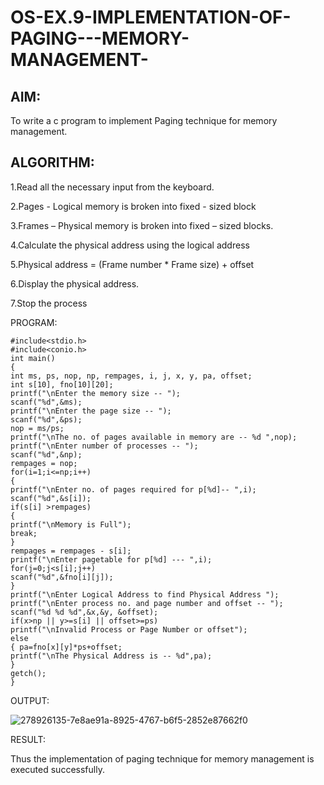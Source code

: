 # OS-EX.9-IMPLEMENTATION-OF-PAGING---MEMORY-MANAGEMENT-

## AIM:
To write a c program to implement Paging technique for memory management.

## ALGORITHM:

1.Read all the necessary input from the keyboard.

2.Pages - Logical memory is broken into fixed - sized block

3.Frames – Physical memory is broken into fixed – sized blocks.

4.Calculate the physical address using the logical address

5.Physical address = (Frame number * Frame size) + offset

6.Display the physical address.

7.Stop the process

PROGRAM:
```
#include<stdio.h>
#include<conio.h>
int main()
{
int ms, ps, nop, np, rempages, i, j, x, y, pa, offset;
int s[10], fno[10][20];
printf("\nEnter the memory size -- ");
scanf("%d",&ms);
printf("\nEnter the page size -- ");
scanf("%d",&ps);
nop = ms/ps;
printf("\nThe no. of pages available in memory are -- %d ",nop);
printf("\nEnter number of processes -- ");
scanf("%d",&np);
rempages = nop;
for(i=1;i<=np;i++)
{
printf("\nEnter no. of pages required for p[%d]-- ",i);
scanf("%d",&s[i]);
if(s[i] >rempages)
{
printf("\nMemory is Full");
break;
}
rempages = rempages - s[i];
printf("\nEnter pagetable for p[%d] --- ",i);
for(j=0;j<s[i];j++)
scanf("%d",&fno[i][j]);
}
printf("\nEnter Logical Address to find Physical Address ");
printf("\nEnter process no. and page number and offset -- ");
scanf("%d %d %d",&x,&y, &offset);
if(x>np || y>=s[i] || offset>=ps)
printf("\nInvalid Process or Page Number or offset");
else
{ pa=fno[x][y]*ps+offset;
printf("\nThe Physical Address is -- %d",pa);
}
getch();
}
```
OUTPUT:

![278926135-7e8ae91a-8925-4767-b6f5-2852e87662f0](https://github.com/MIRUDHULA-DHANARAJ/OS-EX.9-IMPLEMENTATION-OF-PAGING---MEMORY-MANAGEMENT-/assets/94828147/34321554-7109-4d7d-8ea9-34e3a6b46c15)


RESULT:

Thus the implementation of paging technique for memory management is executed successfully.
